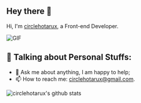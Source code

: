 ## Hey there 👋

Hi, I'm [circlehotarux](https://www.circlehotarux.me), a Front-end Developer.

<img alt="GIF" src="https://media.giphy.com/media/2HONNTJbRhzKE/giphy.gif" />

## 💬 Talking about Personal Stuffs:

- 💬 Ask me about anything, I am happy to help;
- 📫 How to reach me: circlehotarux@gmail.com.

![circlehotarux's github stats](https://github-readme-stats.vercel.app/api?username=circle-hotaru&show_icons=true&theme=aura&hide_border=true)
